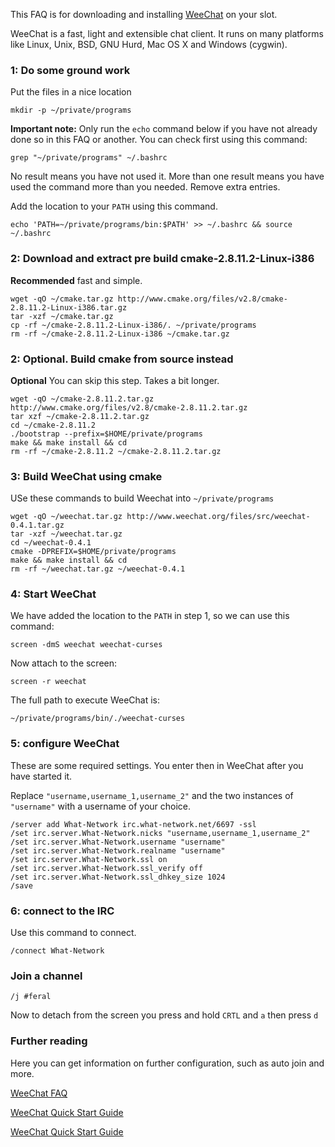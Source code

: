 
This FAQ is for downloading and installing [WeeChat](http://www.weechat.org/) on your slot.

WeeChat is a fast, light and extensible chat client. It runs on many platforms like Linux, Unix, BSD, GNU Hurd, Mac OS X and Windows (cygwin). 

### 1: Do some ground work

Put the files in a nice location

~~~
mkdir -p ~/private/programs
~~~

**Important note:** Only run the `echo` command below if you have not already done so in this FAQ or another. You can check first using this command:

~~~
grep "~/private/programs" ~/.bashrc
~~~

No result means you have not used it. More than one result means you have used the command more than you needed. Remove extra entries.

Add the location to your `PATH` using this command.

~~~
echo 'PATH=~/private/programs/bin:$PATH' >> ~/.bashrc && source ~/.bashrc
~~~

### 2: Download and extract pre build cmake-2.8.11.2-Linux-i386

**Recommended** fast and simple.

~~~
wget -qO ~/cmake.tar.gz http://www.cmake.org/files/v2.8/cmake-2.8.11.2-Linux-i386.tar.gz
tar -xzf ~/cmake.tar.gz
cp -rf ~/cmake-2.8.11.2-Linux-i386/. ~/private/programs
rm -rf ~/cmake-2.8.11.2-Linux-i386 ~/cmake.tar.gz
~~~

### 2: Optional. Build cmake from source instead

**Optional** You can skip this step. Takes a bit longer.

~~~
wget -qO ~/cmake-2.8.11.2.tar.gz http://www.cmake.org/files/v2.8/cmake-2.8.11.2.tar.gz
tar xzf ~/cmake-2.8.11.2.tar.gz
cd ~/cmake-2.8.11.2
./bootstrap --prefix=$HOME/private/programs
make && make install && cd
rm -rf ~/cmake-2.8.11.2 ~/cmake-2.8.11.2.tar.gz
~~~

### 3: Build WeeChat using cmake

USe these commands to build Weechat into `~/private/programs`

~~~
wget -qO ~/weechat.tar.gz http://www.weechat.org/files/src/weechat-0.4.1.tar.gz
tar -xzf ~/weechat.tar.gz
cd ~/weechat-0.4.1
cmake -DPREFIX=$HOME/private/programs
make && make install && cd
rm -rf ~/weechat.tar.gz ~/weechat-0.4.1
~~~

### 4: Start WeeChat

We have added the location to the `PATH` in step 1, so we can use this command:

~~~
screen -dmS weechat weechat-curses
~~~

Now attach to the screen:

~~~
screen -r weechat
~~~

The full path to execute WeeChat is:

~~~
~/private/programs/bin/./weechat-curses
~~~

### 5: configure WeeChat

These are some required settings. You enter then in WeeChat after you have started it.

Replace `"username,username_1,username_2"` and the two instances of `"username"` with a username of your choice.

~~~
/server add What-Network irc.what-network.net/6697 -ssl
/set irc.server.What-Network.nicks "username,username_1,username_2"
/set irc.server.What-Network.username "username"
/set irc.server.What-Network.realname "username"
/set irc.server.What-Network.ssl on
/set irc.server.What-Network.ssl_verify off
/set irc.server.What-Network.ssl_dhkey_size 1024
/save
~~~

### 6: connect to the IRC

Use this command to connect.

~~~
/connect What-Network
~~~

### Join a channel

~~~
/j #feral
~~~

Now to detach from the screen you press and hold `CRTL` and `a` then press `d`

### Further reading

Here you can get information on further configuration, such as auto join and more.

[WeeChat FAQ](http://www.weechat.org/files/doc/weechat_faq.en.html)

[WeeChat Quick Start Guide](http://www.weechat.org/files/doc/stable/weechat_quickstart.en.html)

[WeeChat Quick Start Guide](http://www.weechat.org/files/doc/stable/weechat_user.en.html "WeeChat User’s Guide")



